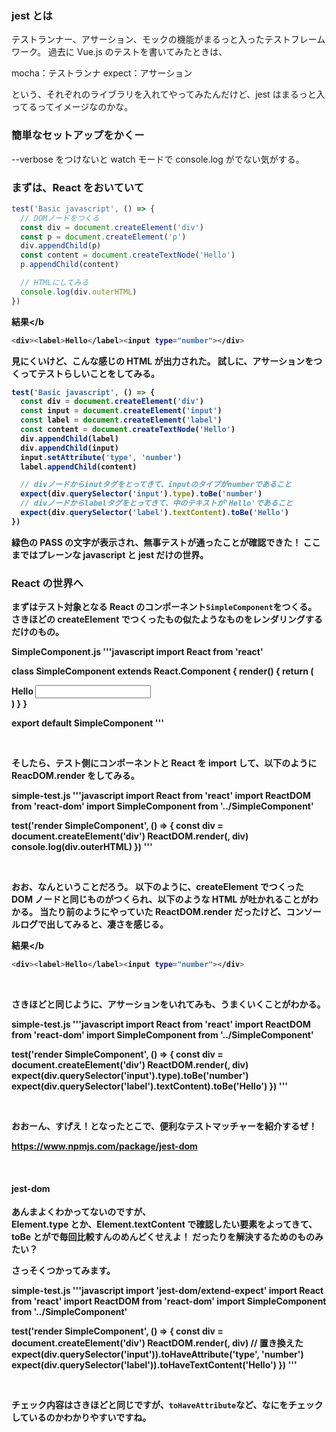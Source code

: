 ### jest とは

テストランナー、アサーション、モックの機能がまるっと入ったテストフレームワーク。
過去に Vue.js のテストを書いてみたときは、

mocha：テストランナ
expect：アサーション

という、それぞれのライブラリを入れてやってみたんだけど、jest はまるっと入ってるってイメージなのかな。

### 簡単なセットアップをかくー

--verbose をつけないと watch モードで console.log がでない気がする。

### まずは、React をおいていて

```javascript
test('Basic javascript', () => {
  // DOMノードをつくる
  const div = document.createElement('div')
  const p = document.createElement('p')
  div.appendChild(p)
  const content = document.createTextNode('Hello')
  p.appendChild(content)

  // HTMLにしてみる
  console.log(div.outerHTML)
})
```

<b>結果</b

```sh
<div><label>Hello</label><input type="number"></div>
```

見にくいけど、こんな感じの HTML が出力された。
試しに、アサーションをつくってテストらしいことをしてみる。

```javascript
test('Basic javascript', () => {
  const div = document.createElement('div')
  const input = document.createElement('input')
  const label = document.createElement('label')
  const content = document.createTextNode('Hello')
  div.appendChild(label)
  div.appendChild(input)
  input.setAttribute('type', 'number')
  label.appendChild(content)

  // divノードからinutタグをとってきて、inputのタイプがnumberであること
  expect(div.querySelector('input').type).toBe('number')
  // divノードからlabelタグをとってきて、中のテキストが'Hello'であること
  expect(div.querySelector('label').textContent).toBe('Hello')
})
```

緑色の PASS の文字が表示され、無事テストが通ったことが確認できた！
ここまではプレーンな javascript と jest だけの世界。

### React の世界へ

まずはテスト対象となる React のコンポーネント`SimpleComponent`をつくる。
さきほどの createElement でつくったもの似たようなものをレンダリングするだけのもの。

<b>SimpleComponent.js</b>
'''javascript
import React from 'react'

class SimpleComponent extends React.Component {
render() {
return (

<div>
<label>Hello</label>
<input type="number"/>
</div>
)
}
}

export default SimpleComponent
'''

<br>

そしたら、テスト側にコンポーネントと React を import して、以下のように ReacDOM.render をしてみる。

<b>simple-test.js</b>
'''javascript
import React from 'react'
import ReactDOM from 'react-dom'
import SimpleComponent from '../SimpleComponent'

test('render SimpleComponent', () => {
const div = document.createElement('div')
ReactDOM.render(<SimpleComponent />, div)
console.log(div.outerHTML)
})
'''

<br>

おお、なんということだろう。
以下のように、createElement でつくった DOM ノードと同じものがつくられ、以下のような HTML が吐かれることがわかる。
当たり前のようにやっていた ReactDOM.render だったけど、コンソールログで出してみると、凄さを感じる。

<b>結果</b

```sh
<div><label>Hello</label><input type="number"></div>
```

<br>

さきほどと同じように、アサーションをいれてみも、うまくいくことがわかる。

<b>simple-test.js</b>
'''javascript
import React from 'react'
import ReactDOM from 'react-dom'
import SimpleComponent from '../SimpleComponent'

test('render SimpleComponent', () => {
const div = document.createElement('div')
ReactDOM.render(<SimpleComponent />, div)
expect(div.querySelector('input').type).toBe('number')
expect(div.querySelector('label').textContent).toBe('Hello')
})
'''

<br>

おおーん、すげえ！となったとこで、便利なテストマッチャーを紹介するぜ！

https://www.npmjs.com/package/jest-dom

<br>

#### jest-dom

あんまよくわかってないのですが、  
Element.type とか、Element.textContent で確認したい要素をよってきて、toBe とがで毎回比較すんのめんどくせえよ！
だったりを解決するためのものみたい？

さっそくつかってみます。

<b>simple-test.js</b>
'''javascript
import 'jest-dom/extend-expect'
import React from 'react'
import ReactDOM from 'react-dom'
import SimpleComponent from '../SimpleComponent'

test('render SimpleComponent', () => {
const div = document.createElement('div')
ReactDOM.render(<SimpleComponent />, div)
// 置き換えた
expect(div.querySelector('input')).toHaveAttribute('type', 'number')
expect(div.querySelector('label')).toHaveTextContent('Hello')
})
'''

<br>

チェック内容はさきほどと同じですが、`toHaveAttribute`など、なにをチェックしているのかわかりやすいですね。
